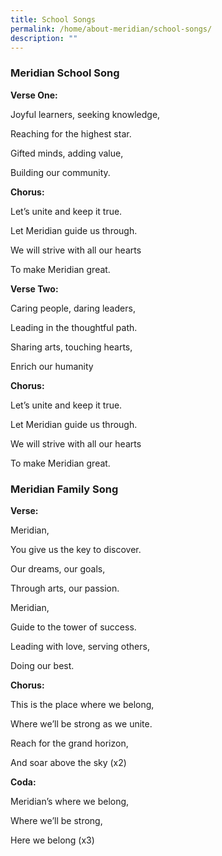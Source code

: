 ```yaml
---
title: School Songs
permalink: /home/about-meridian/school-songs/
description: ""
---
```

### **Meridian School Song**

**Verse One:**

Joyful learners, seeking knowledge,

Reaching for the highest star.

Gifted minds, adding value,

Building our community.

**Chorus:**

Let’s unite and keep it true.

Let Meridian guide us through.

We will strive with all our hearts

To make Meridian great.

**Verse Two:**

Caring people, daring leaders,

Leading in the thoughtful path.

Sharing arts, touching hearts,

Enrich our humanity

**Chorus:**

Let’s unite and keep it true.

Let Meridian guide us through.

We will strive with all our hearts

To make Meridian great.

### **Meridian Family Song**

**Verse:**

Meridian,

You give us the key to discover.

Our dreams, our goals,

Through arts, our passion.

Meridian,

Guide to the tower of success.

Leading with love, serving others,

Doing our best.

**Chorus:**

This is the place where we belong,

Where we’ll be strong as we unite.

Reach for the grand horizon,

And soar above the sky (x2)

**Coda:**

Meridian’s where we belong,

Where we’ll be strong,

Here we belong (x3)
